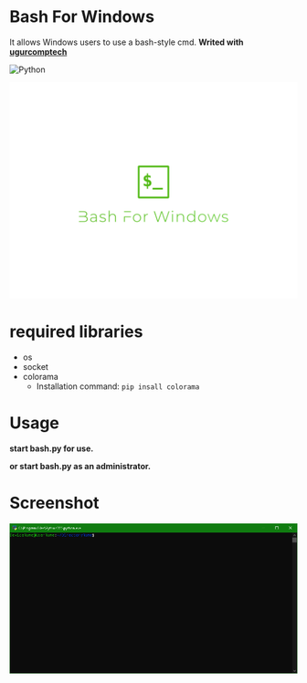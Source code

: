 # Bash For Windows
It allows Windows users to use a bash-style cmd. **Writed with [ugurcomptech](https://github.com/ugurcomptech/)**

![Python](https://img.shields.io/badge/python3-%2314354C.svg?style=for-the-badge&logo=python&logoColor=ffd342&color=3673a5)

![logo](bfw.svg)

# required libraries
- os
- socket
- colorama
  - Installation command: `pip insall colorama`


# Usage
**start bash.py for use.**

**or start bash.py as an administrator.**

# Screenshot
![screenshot](ss.png)
